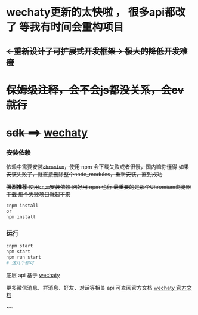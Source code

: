 # <span color="red">wechaty更新的太快啦 ， 很多api都改了 等我有时间会重构项目</span>


## ~~<-重新设计了可扩展式开发框架-> 极大的降低开发难度~~


# ~~保姆级注释，会不会js都没关系，会cv就行~~

# ~~sdk ==>~~ **[wechaty](https://github.com/wechaty/wechaty)**

### ~~安装依赖~~

~~依赖中需要安装`chromium`，使用 npm 会下载失败或者很慢，国内嘛你懂得
如果安装失败了，就直接删除整个node_modules，重新安装，直到成功~~

~~**强烈推荐** 使用`cnpm`安装依赖 网好用 npm 也行 最重要的是那个Chromium浏览器下载 那个失败项目就起不来~~

```bash
cnpm install 
or
npm install
```


### 运行

```bash
cnpm start
npm start
npm run start
# 这几个都可
```

底层 api 基于 [wechaty](https://github.com/wechaty/wechaty)

更多微信消息、群消息、好友、对话等相关 api 可查阅官方文档 [wechaty 官方文档](https://github.com/wechaty/wechaty/blob/master/docs/index.md)

~~
